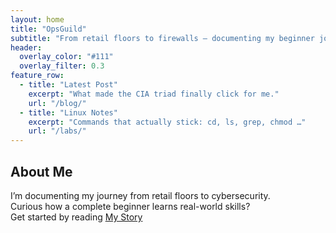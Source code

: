 ```yaml
---
layout: home
title: "OpsGuild"
subtitle: "From retail floors to firewalls — documenting my beginner journey in cybersecurity."
header:
  overlay_color: "#111"
  overlay_filter: 0.3
feature_row:
  - title: "Latest Post"
    excerpt: "What made the CIA triad finally click for me."
    url: "/blog/"
  - title: "Linux Notes"
    excerpt: "Commands that actually stick: cd, ls, grep, chmod …"
    url: "/labs/"
---
```

## About Me
I’m documenting my journey from retail floors to cybersecurity.  
Curious how a complete beginner learns real-world skills?  
Get started by reading [My Story](/main/_posts/2025-08-30-my-story.md)

